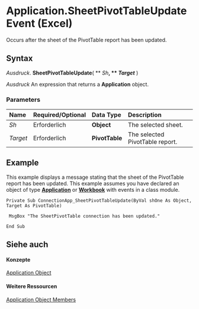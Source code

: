 
# Application.SheetPivotTableUpdate Event (Excel)

Occurs after the sheet of the PivotTable report has been updated.


## Syntax

 _Ausdruck_. **SheetPivotTableUpdate**( ** _Sh_**, ** _Target_** )

 _Ausdruck_ An expression that returns a **Application** object.


### Parameters



|**Name**|**Required/Optional**|**Data Type**|**Description**|
|:-----|:-----|:-----|:-----|
| _Sh_|Erforderlich|**Object**|The selected sheet.|
| _Target_|Erforderlich|**PivotTable**|The selected PivotTable report.|

## Example

This example displays a message stating that the sheet of the PivotTable report has been updated. This example assumes you have declared an object of type  **[Application](19b73597-5cf9-4f56-8227-b5211f657f6f.md)** or **[Workbook](8c00aa60-c974-eed3-0812-3c9625eb0d4c.md)** with events in a class module.


```
Private Sub ConnectionApp_SheetPivotTableUpdate(ByVal shOne As Object, Target As PivotTable) 
 
 MsgBox "The SheetPivotTable connection has been updated." 
 
End Sub
```


## Siehe auch


#### Konzepte


[Application Object](19b73597-5cf9-4f56-8227-b5211f657f6f.md)
#### Weitere Ressourcen


[Application Object Members](http://msdn.microsoft.com/library/4cb9ca42-8d07-cc9c-2d80-4eb9a5921e1e%28Office.15%29.aspx)